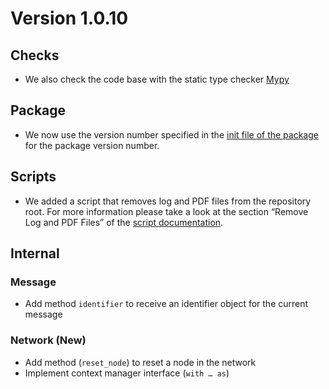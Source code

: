 # Version 1.0.10

## Checks

- We also check the code base with the static type checker [Mypy](https://mypy.readthedocs.io)

## Package

- We now use the version number specified in the [init file of the package](../../mytoolit/__init__.py) for the package version number.

## Scripts

- We added a script that removes log and PDF files from the repository root. For more information please take a look at the section “Remove Log and PDF Files” of the [script documentation](../Scripts.md).

## Internal

### Message

- Add method `identifier` to receive an identifier object for the current message

### Network (New)

- Add method (`reset_node`) to reset a node in the network
- Implement context manager interface (`with … as`)
